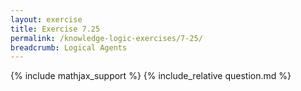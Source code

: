 ```yaml
---
layout: exercise
title: Exercise 7.25
permalink: /knowledge-logic-exercises/7-25/
breadcrumb: Logical Agents
---
```


{% include mathjax_support %}
{% include_relative question.md %}
